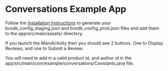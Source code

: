 # Conversations Example App

Follow the [Installation Instructions](https://bazaarvoice.github.io/bv-android-sdk/installation.html#configure-bvsdk)
to generate your bvsdk_config_staging.json and bvsdk_config_prod.json files and add them to the 
app/src/main/assets/ directory.

If you launch the MainActivity then you should see 2 buttons. One to Display Reviews, and one 
to Submit a Review.

You will need to add in a valid product id, and author id in the app/src/main/com/example/conversations/Constants.java 
file. 
